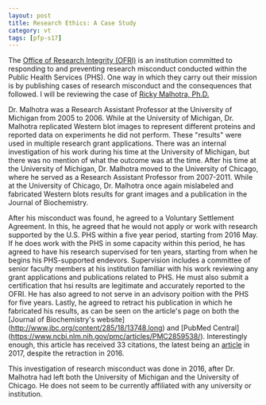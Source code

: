 ```yaml
---
layout: post
title: Research Ethics: A Case Study
category: vt
tags: [pfp-s17]
---
```


The [Office of Research Integrity (OFRI)](https://ori.hhs.gov/) is an institution committed to responding to and preventing research misconduct conducted within the Public Health Services (PHS). One way in which they carry out their mission is by publishing cases of research misconduct and the consequences that followed. I will be reviewing the case of [Ricky Malhotra, Ph.D.](https://ori.hhs.gov/content/case-summary-malhotra-ricky) 

Dr. Malhotra was a Research Assistant Professor at the University of Michigan from 2005 to 2006. While at the University of Michigan, Dr. Malhotra replicated Western blot images to represent different proteins and reported data on experiments he did not perform. These "results" were used in multiple research grant applications. There was an internal investigation of his work during his time at the University of Michigan, but there was no mention of what the outcome was at the time. After his time at the University of Michigan, Dr. Malhotra moved to the University of Chicago, where he served as a Research Assistant Professor from 2007-2011. While at the University of Chicago, Dr. Malhotra once again mislabeled and fabricated Western blots results for grant images and a publication in the Journal of Biochemistry. 

After his misconduct was found, he agreed to a Voluntary Settlement Agreement. In this, he agreed that he would not apply or work with research supported by the U.S. PHS within a five year period, starting from 2016 May. If he does work with the PHS in some capacity within this period, he has agreed to have his research supervised for ten years, starting from when he begins his PHS-supported endevors. Supervision includes a committee of senior faculty members at his institution familiar with his work reviewing any grant applications and publications related to PHS. He must also submit a certification that hsi results are legitimate and accurately reported to the OFRI. He has also agreed to not serve in an advisory poition with the PHS for five years. Lastly, he agreed to retract his publication in which he fabricated his results, as can be seen on the article's page on both the [Journal of Biochemistry's website] (http://www.jbc.org/content/285/18/13748.long) and [PubMed Central] (https://www.ncbi.nlm.nih.gov/pmc/articles/PMC2859538/). Interestingly enough, this article has received 33 citations, the latest being an [article](http://www.sciencedirect.com/science/article/pii/S0925443917300315) in 2017, despite the retraction in 2016. 

This investigation of research misconduct was done in 2016, after Dr. Malhotra had left both the University of Michigan and the University of Chicago. He does not seem to be currently affiliated with any university or institution.
